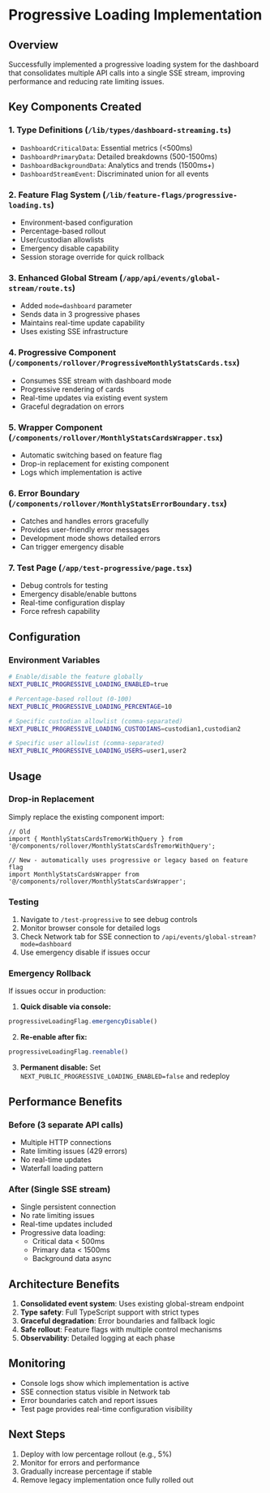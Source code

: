 # Progressive Loading Implementation

## Overview
Successfully implemented a progressive loading system for the dashboard that consolidates multiple API calls into a single SSE stream, improving performance and reducing rate limiting issues.

## Key Components Created

### 1. Type Definitions (`/lib/types/dashboard-streaming.ts`)
- `DashboardCriticalData`: Essential metrics (<500ms)
- `DashboardPrimaryData`: Detailed breakdowns (500-1500ms)  
- `DashboardBackgroundData`: Analytics and trends (1500ms+)
- `DashboardStreamEvent`: Discriminated union for all events

### 2. Feature Flag System (`/lib/feature-flags/progressive-loading.ts`)
- Environment-based configuration
- Percentage-based rollout
- User/custodian allowlists
- Emergency disable capability
- Session storage override for quick rollback

### 3. Enhanced Global Stream (`/app/api/events/global-stream/route.ts`)
- Added `mode=dashboard` parameter
- Sends data in 3 progressive phases
- Maintains real-time update capability
- Uses existing SSE infrastructure

### 4. Progressive Component (`/components/rollover/ProgressiveMonthlyStatsCards.tsx`)
- Consumes SSE stream with dashboard mode
- Progressive rendering of cards
- Real-time updates via existing event system
- Graceful degradation on errors

### 5. Wrapper Component (`/components/rollover/MonthlyStatsCardsWrapper.tsx`)
- Automatic switching based on feature flag
- Drop-in replacement for existing component
- Logs which implementation is active

### 6. Error Boundary (`/components/rollover/MonthlyStatsErrorBoundary.tsx`)
- Catches and handles errors gracefully
- Provides user-friendly error messages
- Development mode shows detailed errors
- Can trigger emergency disable

### 7. Test Page (`/app/test-progressive/page.tsx`)
- Debug controls for testing
- Emergency disable/enable buttons
- Real-time configuration display
- Force refresh capability

## Configuration

### Environment Variables
```bash
# Enable/disable the feature globally
NEXT_PUBLIC_PROGRESSIVE_LOADING_ENABLED=true

# Percentage-based rollout (0-100)
NEXT_PUBLIC_PROGRESSIVE_LOADING_PERCENTAGE=10

# Specific custodian allowlist (comma-separated)
NEXT_PUBLIC_PROGRESSIVE_LOADING_CUSTODIANS=custodian1,custodian2

# Specific user allowlist (comma-separated)
NEXT_PUBLIC_PROGRESSIVE_LOADING_USERS=user1,user2
```

## Usage

### Drop-in Replacement
Simply replace the existing component import:

```tsx
// Old
import { MonthlyStatsCardsTremorWithQuery } from '@/components/rollover/MonthlyStatsCardsTremorWithQuery';

// New - automatically uses progressive or legacy based on feature flag
import MonthlyStatsCardsWrapper from '@/components/rollover/MonthlyStatsCardsWrapper';
```

### Testing
1. Navigate to `/test-progressive` to see debug controls
2. Monitor browser console for detailed logs
3. Check Network tab for SSE connection to `/api/events/global-stream?mode=dashboard`
4. Use emergency disable if issues occur

### Emergency Rollback
If issues occur in production:

1. **Quick disable via console:**
```javascript
progressiveLoadingFlag.emergencyDisable()
```

2. **Re-enable after fix:**
```javascript
progressiveLoadingFlag.reenable()
```

3. **Permanent disable:**
Set `NEXT_PUBLIC_PROGRESSIVE_LOADING_ENABLED=false` and redeploy

## Performance Benefits

### Before (3 separate API calls)
- Multiple HTTP connections
- Rate limiting issues (429 errors)
- No real-time updates
- Waterfall loading pattern

### After (Single SSE stream)
- Single persistent connection
- No rate limiting issues
- Real-time updates included
- Progressive data loading:
  - Critical data < 500ms
  - Primary data < 1500ms
  - Background data async

## Architecture Benefits
1. **Consolidated event system**: Uses existing global-stream endpoint
2. **Type safety**: Full TypeScript support with strict types
3. **Graceful degradation**: Error boundaries and fallback logic
4. **Safe rollout**: Feature flags with multiple control mechanisms
5. **Observability**: Detailed logging at each phase

## Monitoring
- Console logs show which implementation is active
- SSE connection status visible in Network tab
- Error boundaries catch and report issues
- Test page provides real-time configuration visibility

## Next Steps
1. Deploy with low percentage rollout (e.g., 5%)
2. Monitor for errors and performance
3. Gradually increase percentage if stable
4. Remove legacy implementation once fully rolled out